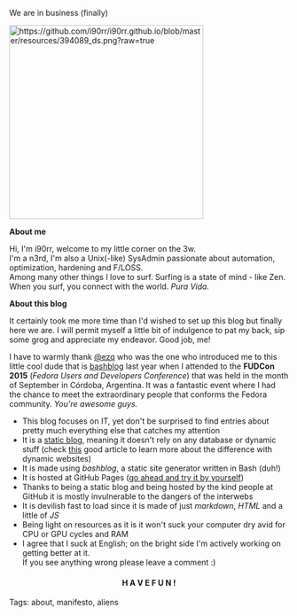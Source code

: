 We are in business (finally)
<p><img src="https://github.com/i90rr/i90rr.github.io/blob/master/resources/394089_ds.png?raw=true" alt="https://github.com/i90rr/i90rr.github.io/blob/master/resources/394089_ds.png?raw=true" style="vertical-align:right" height="350" width="350">
</p>

**About me**

Hi, I'm i90rr, welcome to my little corner on the 3w.                                                                                   
I'm a n3rd, I'm also a Unix(-like) SysAdmin passionate about automation, optimization, hardening and F/LOSS.  
Among many other things I love to surf. Surfing is a state of mind - like Zen. When you surf, you connect with the world. *Pura Vida.*

**About this blog**                                                                 

It certainly took me more time than I'd wished to set up this blog but finally here we are. I will permit myself a little bit of indulgence to pat my back, sip some grog and appreciate my endeavor. Good job, me!

I have to warmly thank [@ezq](https://cardinali.org "Ezequiel Cardinali") who was the one who introduced me to this little cool dude that is [bashblog](https://github.com/cfenollosa/bashblog) last year when I attended to the **FUDCon 2015** (*Fedora Users and Developers Conference*) that was held in the month of September in Córdoba, Argentina. It was a fantastic event where I had the chance to meet the extraordinary people that conforms the Fedora community. *You're awesome guys.*

* This blog focuses on IT, yet don't be surprised to find entries about pretty much everything else that catches my attention
* It is a [static blog](https://www.staticgen.com), meaning it doesn't rely on any database or dynamic stuff (check [this](https://davidwalsh.name/introduction-static-site-generators) good article to learn more about the difference with dynamic websites)
* It is made using *bashblog*, a static site generator written in Bash (duh!)
* It is hosted at GitHub Pages ([go ahead and try it by yourself](https://pages.github.com "GitHub Pages"))
* Thanks to being a static blog and being hosted by the kind people at GitHub it is mostly invulnerable to the dangers of the interwebs
* It is devilish fast to load since it is made of just *markdown*, *HTML* and a little of *JS*
* Being light on resources as it is it won't suck your computer dry avid for CPU or GPU cycles and RAM
* I agree that I suck at English; on the bright side I'm actively working on getting better at it.                        
If you see anything wrong please leave a comment :)

<h4 align="center">H A V E  F U N !</h4>

Tags: about, manifesto, aliens
